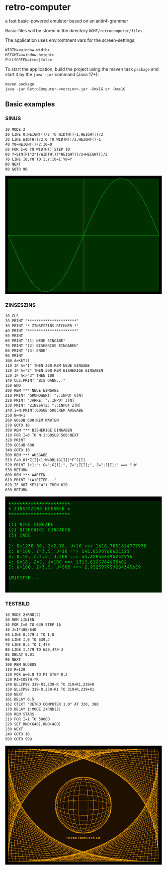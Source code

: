 # retro-computer
a fast basic-powered emulator based on an antlr4-grammar

Basic-files will be stored in the directory `HOME/retrocomputer/files`.

The application uses environtment vars for the screen-settings:
```
WIDTH=<window-width>
HEIGHT=<window-height>
FULLSCREEN=true|false
```

To start the application, build the project using the maven task `package` 
and start it by the `java -jar` command (Java 17+):

```shell
maven package
java -jar RetroComputer-<version>.jar -Xmx1G or -Xms1G
```

## Basic examples

### SINUS

```
10 MODE 2
20 LINE 0,HEIGHT()/2 TO WIDTH()-1,HEIGHT()/2
30 LINE WIDTH()/2,0 TO WIDTH()/2,HEIGHT()-1
40 Y0=HEIGHT()/2:I0=0
50 FOR I=0 TO WIDTH() STEP 10
60 Y=SIN(PI*2*I/WIDTH())*HEIGHT()/2+HEIGHT()/2
70 LINE I0,Y0 TO I,Y:I0=I:Y0=Y
80 NEXT
90 GOTO 90
```

![SINUS.BAS](screenshots/SINUS.png)

### ZINSESZINS

```
10 CLS
20 PRINT "**********************"
30 PRINT "* ZINSESZINS-RECHNER *"
40 PRINT "**********************"
50 PRINT
60 PRINT "(1) NEUE EINGABE"
70 PRINT "(2) BISHERIGE EINGABEN"
80 PRINT "(3) ENDE"
90 PRINT
100 A=KEY()
110 IF A="1" THEN 200:REM NEUE EINGABE
120 IF A="2" THEN 300:REM BISHERIGE EINGABEN
130 IF A<>"3" THEN 100
140 CLS:PRINT "BIS DANN..."
150 END
200 REM *** NEUE EINGABE
210 PRINT "GRUNDWERT: ";:INPUT G[N]
220 PRINT "JAHRE: ";:INPUT J[N]
230 PRINT "ZINSSATZ: ";:INPUT Z[N]
240 I=N:PRINT:GOSUB 500:REM AUSGABE
250 N=N+1
260 GOSUB 600:REM WARTEN
270 GOTO 10
300 REM *** BISHERIGE EINGABEN
310 FOR I=0 TO N-1:GOSUB 500:NEXT
320 PRINT
330 GOSUB 600
340 GOTO 10
500 REM *** AUSGABE
510 F=0.01*Z[I]+1:W=DBL(G[I])*F^J[I]
520 PRINT I+1;": G=";G[I];", Z=";Z[I];", J=";J[I];" ==> ";W
530 RETURN
600 REM *** WARTEN
610 PRINT "(W)EITER..."
620 IF NOT KEY("W") THEN 620
630 RETURN
```

![ZINSESZINS.BAS](screenshots/ZINSESZINS.png)

### TESTBILD

```
10 MODE 2+RND(2)
20 REM LINIEN
30 FOR I=0 TO 639 STEP 16
40 J=I*480/640
50 LINE 0,479-J TO I,0
60 LINE I,0 TO 639,J
70 LINE 0,J TO I,479
80 LINE I,479 TO 639,479-J
85 DELAY 0.01
90 NEXT
100 REM GLOBUS
110 R=120
120 FOR W=0.0 TO PI STEP 0.2
130 R1=COS(W)*R
140 ELLIPSE 319-R1,239-R TO 319+R1,239+R
150 ELLIPSE 319-R,239-R1 TO 319+R,239+R1
160 NEXT
161 DELAY 0.5
162 CTEXT "RETRO COMPUTER 1.0" AT 320, 380
170 DELAY 1:MODE 2+RND(2)
200 REM STARS
210 FOR I=1 TO 50000
220 SET RND(640),RND(480)
230 NEXT
240 GOTO 10
999 GOTO 999
```

![TESTBILD.BAS](screenshots/TESTBILD.png)
